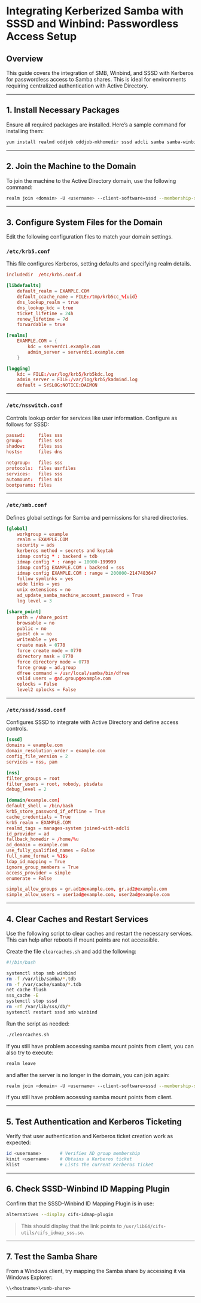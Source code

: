
# Integrating Kerberized Samba with SSSD and Winbind: Passwordless Access Setup

## Overview
This guide covers the integration of SMB, Winbind, and SSSD with Kerberos for passwordless access to Samba shares. This is ideal for environments requiring centralized authentication with Active Directory.

---

## 1. Install Necessary Packages
Ensure all required packages are installed. Here’s a sample command for installing them:
```bash
yum install realmd oddjob oddjob-mkhomedir sssd adcli samba samba-winbind krb5-workstation
```

---

## 2. Join the Machine to the Domain
To join the machine to the Active Directory domain, use the following command:
```bash
realm join <domain> -U <username> --client-software=sssd --membership-software=samba
```

---

## 3. Configure System Files for the Domain
Edit the following configuration files to match your domain settings.

### `/etc/krb5.conf`
This file configures Kerberos, setting defaults and specifying realm details.

```conf
includedir  /etc/krb5.conf.d

[libdefaults]
    default_realm = EXAMPLE.COM
    default_ccache_name = FILE:/tmp/krb5cc_%{uid}
    dns_lookup_realm = true
    dns_lookup_kdc = true
    ticket_lifetime = 24h
    renew_lifetime = 7d
    forwardable = true

[realms]
    EXAMPLE.COM = {
        kdc = serverdc1.example.com
        admin_server = serverdc1.example.com
    }

[logging]
    kdc = FILE:/var/log/krb5/krb5kdc.log
    admin_server = FILE:/var/log/krb5/kadmind.log
    default = SYSLOG:NOTICE:DAEMON
```

---

### `/etc/nsswitch.conf`
Controls lookup order for services like user information. Configure as follows for SSSD:
```conf
passwd:     files sss
group:      files sss
shadow:     files sss
hosts:      files dns

netgroup:   files sss
protocols:  files usrfiles
services:   files sss
automount:  files nis
bootparams: files
```

---

### `/etc/smb.conf`
Defines global settings for Samba and permissions for shared directories.

```conf
[global]
    workgroup = example
    realm = EXAMPLE.COM
    security = ads
    kerberos method = secrets and keytab
    idmap config * : backend = tdb
    idmap config * : range = 10000-199999
    idmap config EXAMPLE.COM : backend = sss
    idmap config EXAMPLE.COM : range = 200000-2147483647
    follow symlinks = yes
    wide links = yes
    unix extensions = no
    ad_update_samba_machine_account_password = True
    log level = 3

[share_point]
    path = /share_point
    browsable = no
    public = no
    guest ok = no
    writeable = yes
    create mask = 0770
    force create mode = 0770
    directory mask = 0770
    force directory mode = 0770
    force group = ad.group
    dfree command = /usr/local/samba/bin/dfree
    valid users = @ad.group@example.com
    oplocks = False
    level2 oplocks = False
```

---

### `/etc/sssd/sssd.conf`
Configures SSSD to integrate with Active Directory and define access controls.

```conf
[sssd]
domains = example.com
domain_resolution_order = example.com
config_file_version = 2
services = nss, pam

[nss]
filter_groups = root
filter_users = root, nobody, pbsdata
debug_level = 2

[domain/example.com]
default_shell = /bin/bash
krb5_store_password_if_offline = True
cache_credentials = True
krb5_realm = EXAMPLE.COM
realmd_tags = manages-system joined-with-adcli
id_provider = ad
fallback_homedir = /home/%u
ad_domain = example.com
use_fully_qualified_names = False
full_name_format = %1$s
ldap_id_mapping = True
ignore_group_members = True
access_provider = simple
enumerate = False

simple_allow_groups = gr.ad1@example.com, gr.ad2@example.com
simple_allow_users = user1ad@example.com, user2ad@example.com
```

---

## 4. Clear Caches and Restart Services
Use the following script to clear caches and restart the necessary services. This can help after reboots if mount points are not accessible.

Create the file `clearcaches.sh` and add the following:
```bash
#!/bin/bash

systemctl stop smb winbind
rm -f /var/lib/samba/*.tdb
rm -f /var/cache/samba/*.tdb
net cache flush
sss_cache -E
systemctl stop sssd
rm -rf /var/lib/sss/db/*
systemctl restart sssd smb winbind
```

Run the script as needed:
```bash
./clearcaches.sh
```

If you still have problem accessing samba mount points from client, you can also try to execute:

```bash
realm leave
```
and after the server is no longer in the domain, you can join again:

```bash
realm join <domain> -U <username> --client-software=sssd --membership-software=samba
```
if you still have problem accessing samba mount points from client.


---

## 5. Test Authentication and Kerberos Ticketing
Verify that user authentication and Kerberos ticket creation work as expected:
```bash
id <username>       # Verifies AD group membership
kinit <username>    # Obtains a Kerberos ticket
klist               # Lists the current Kerberos ticket
```

---

## 6. Check SSSD-Winbind ID Mapping Plugin
Confirm that the SSSD-Winbind ID Mapping Plugin is in use:
```bash
alternatives --display cifs-idmap-plugin
```
> This should display that the link points to `/usr/lib64/cifs-utils/cifs_idmap_sss.so`.

---

## 7. Test the Samba Share
From a Windows client, try mapping the Samba share by accessing it via Windows Explorer:
```plaintext
\\<hostname>\<smb-share>
```

---